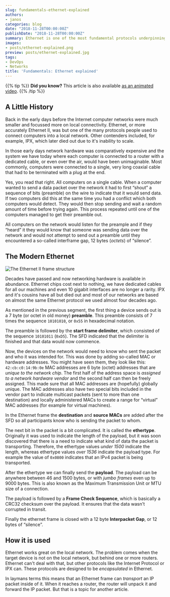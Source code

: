 ```yaml
---
slug: fundamentals-ethernet-explained
authors:
- janos
categories: blog
date: "2018-11-28T00:00:00Z"
publishDate: "2018-11-28T00:00:00Z"
summary: Ethernet is one of the most fundamental protocols underpinning todays internet. It is so fundamental that we often take it as granted and don't even think about it.
images:
- posts/ethernet-explained.png
preview: posts/ethernet-explained.jpg
tags:
- DevOps
- Networks
title: 'Fundamentals: Ethernet explained'
---
```


{{% tip %}}
**Did you know?** This article is also available [as an animated video](https://www.youtube.com/watch?v=5u52wbqBgEY).
{{% /tip %}}

## A Little History

Back in the early days before the Internet computer networks were much smaller and focussed more on local connectivity. Ethernet, or more accurately Ethernet II, was but one of the many protocols people used to connect computers into a local network.  Other contenders included, for example, IPX, which later died out due to it's inability to scale.

In those early days network hardware was comparatively expensive and the system we have today where each computer is connected to a router with a dedicated cable, or even over the air, would have been unimaginable. Most commonly, computers were connected to a single, very long coaxial cable that had to be terminated with a plug at the end.

Yes, you read that right. All computers on a single cable. When a computer wanted to send a data packet over the network
it had to first &ldquo;shout&rdquo; a sequence of bits (preamble) on the wire to indicate that it would send data. If
two computers did this at the same time you had a conflict which both computers would detect. They would then stop
sending and wait a random amount of time before trying again. This process repeated until one of the computers managed
to get their preamble out.

All computers on the network would listen for the preample and if they &ldquo;heard&rdquo; it they would know that
someone was sending data over the network and would not attempt to send out a preamble until they encountered a 
so-called interframe gap, 12 bytes (*octets*) of &ldquo;silence&rdquo;.

## The Modern Ethernet

![](posts/ethernet.svg "The Ethernet II frame structure")

Decades have passed and now networking hardware is available in abundance. Ethernet chips cost next to nothing, we have
dedicated cables for all our machines and even 10 gigabit interfaces are no longer a rarity. IPX and it's cousins have
all but died out and most of our networks are based on almost the same Ethernet protocol we used almost four decades
ago.

As mentioned in the previous segment, the first thing a device sends out is a 7 byte (or octet in old money) **preamble**. This preamble consists of 7 times the sequence `10101010`, or `0x55` in hexadecimal notation.

The preamble is followed by the **start frame delimiter**, which consisted of the sequence `10101011` (`0xD5`). The SFD
indicated that the delimiter is finished and that data would now commence.

Now, the devices on the network would need to know who sent the packet and who it was intended for. This was done by
adding so-called MAC or hardware addresses. You might have seen them, they look like this: `42:cb:c0:14:9b:0e`
MAC addresses are 6 byte (octet) addresses that are *unique to the network chip*. The first half of the address space
is *assigned to a network hardware vendor* and the second half can then be freely assigned. This made sure that all
MAC addresses are (hopefully) globally unique. The MAC addresses also have two special bits included in the vendor part
to indicate multicast packets (sent to more than one destination) and locally administered MACs to create a range for
&ldquo;virtual&rdquo; MAC addresses (for example for virtual machines).

In the Ethernet frame the **destination** and **source MACs** are added after the SFD so all participants know who is 
sending the packet to whom.

The next bit in the packet is a bit complicated. It is called the **ethertype**. Originally it was used to indicate the
length of the payload, but it was soon discovered that there is a need to indicate what kind of data the packet is
transporting. Therefore, the ethertype values *under 1500* indicate the length, whereas ethertype values *over 1536*
indicate the payload type. For example the value of `0x0800` indicates that an IPv4 packet is being transported.

After the ethertype we can finally send the **payload**. The payload can be anywhere between 46 and 1500 bytes, or with
*jumbo frames* even up to 9000 bytes. This is also known as the Maximum Transmission Unit or MTU size of a connection.

The payload is followed by a **Frame Check Sequence**, which is basically a CRC32 checksum over the payload. It ensures
that the data wasn't corrupted in transit.

Finally the ethernet frame is closed with a 12 byte **Interpacket Gap**, or 12 bytes of &ldquo;silence&rdquo;.

## How it is used

Ethernet works great on the local network. The problem comes when the target device is not on the local network, but 
behind one or more routers. Ethernet can't deal with that, but other protocols like the Internet Protocol or IPX can.
These protocols are designed to be *encapsulated* in Ethernet.

In laymans terms this means that an Ethernet frame can *transport* an IP packet inside of it. When it reaches a router,
the router will unpack it and forward the IP packet. But that is a topic for another article.